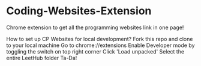 # Coding-Websites-Extension
Chrome extension to get all the programming websites link in one page!

How to set up CP Websites for local development?
Fork this repo and clone to your local machine
Go to chrome://extensions
Enable Developer mode by toggling the switch on top right corner
Click 'Load unpacked'
Select the entire LeetHub folder
Ta-Da!
